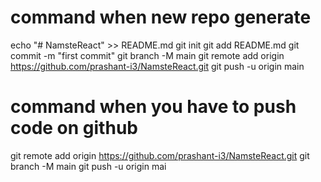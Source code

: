 # command when new repo generate
echo "# NamsteReact" >> README.md
git init
git add README.md
git commit -m "first commit"
git branch -M main
git remote add origin https://github.com/prashant-i3/NamsteReact.git
git push -u origin main

# command when you have to push code on github
git remote add origin https://github.com/prashant-i3/NamsteReact.git
git branch -M main
git push -u origin mai